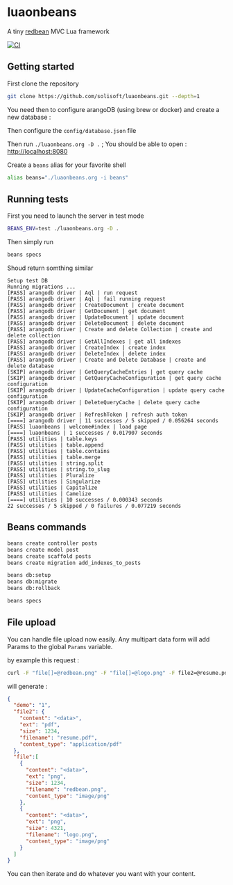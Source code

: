 # luaonbeans

A tiny [redbean](https://redbean.dev/) MVC Lua framework

[![CI](https://github.com/solisoft/luaonbeans/actions/workflows/specs.yml/badge.svg?branch=main)](https://github.com/solisoft/luaonbeans/actions/workflows/specs.yml)

## Getting started

First clone the repository

```sh
git clone https://github.com/solisoft/luaonbeans.git --depth=1
```

You need then to configure arangoDB (using brew or docker) and create a new database :

Then configure the `config/database.json` file

Then run `./luaonbeans.org -D .` ; You should be able to open : [http://localhost:8080](http://localhost:8080)


Create a `beans` alias for your favorite shell

```sh
alias beans="./luaonbeans.org -i beans"
```


## Running tests

First you need to launch the server in test mode

```sh
BEANS_ENV=test ./luaonbeans.org -D .
```

Then simply run

```sh
beans specs
```

Shoud return somthing similar

```text
Setup test DB
Running migrations ...
[PASS] arangodb driver | Aql | run request
[PASS] arangodb driver | Aql | fail running request
[PASS] arangodb driver | CreateDocument | create document
[PASS] arangodb driver | GetDocument | get document
[PASS] arangodb driver | UpdateDocument | update document
[PASS] arangodb driver | DeleteDocument | delete document
[PASS] arangodb driver | Create and delete Collection | create and delete collection
[PASS] arangodb driver | GetAllIndexes | get all indexes
[PASS] arangodb driver | CreateIndex | create index
[PASS] arangodb driver | DeleteIndex | delete index
[PASS] arangodb driver | Create and Delete Database | create and delete database
[SKIP] arangodb driver | GetQueryCacheEntries | get query cache
[SKIP] arangodb driver | GetQueryCacheConfiguration | get query cache configuration
[SKIP] arangodb driver | UpdateCacheConfiguration | update query cache configuration
[SKIP] arangodb driver | DeleteQueryCache | delete query cache configuration
[SKIP] arangodb driver | RefreshToken | refresh auth token
[====] arangodb driver | 11 successes / 5 skipped / 0.056264 seconds
[PASS] luaonbeans | welcome#index | load page
[====] luaonbeans | 1 successes / 0.017907 seconds
[PASS] utilities | table.keys
[PASS] utilities | table.append
[PASS] utilities | table.contains
[PASS] utilities | table.merge
[PASS] utilities | string.split
[PASS] utilities | string.to_slug
[PASS] utilities | Pluralize
[PASS] utilities | Singularize
[PASS] utilities | Capitalize
[PASS] utilities | Camelize
[====] utilities | 10 successes / 0.000343 seconds
22 successes / 5 skipped / 0 failures / 0.077219 seconds
```

## Beans commands

```sh
beans create controller posts
beans create model post
beans create scaffold posts
beans create migration add_indexes_to_posts

beans db:setup
beans db:migrate
beans db:rollback

beans specs
```

## File upload

You can handle file upload now easily. Any multipart data form will
add Params to the global `Params` variable.

by example this request :

```sh
curl -F "file[]=@redbean.png" -F "file[]=@logo.png" -F file2=@resume.pdf -F demo=1 http://localhost:8080/upload
```

will generate :

```json
{
  "demo": "1",
  "file2": {
    "content": "<data>",
    "ext": "pdf",
    "size": 1234,
    "filename": "resume.pdf",
    "content_type": "application/pdf"
  },
  "file":[
    {
      "content": "<data>",
      "ext": "png",
      "size": 1234,
      "filename": "redbean.png",
      "content_type": "image/png"
    },
    {
      "content": "<data>",
      "ext": "png",
      "size": 4321,
      "filename": "logo.png",
      "content_type": "image/png"
    }
  ]
}
```

You can then iterate and do whatever you want with your content.
